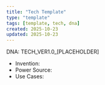 ```yaml
---
title: "Tech Template"
type: "template"
tags: [template, tech, dna]
created: 2025-10-23
updated: 2025-10-23
---
```

DNA: TECH_VER1.0_[PLACEHOLDER]

- Invention:
- Power Source:
- Use Cases:

